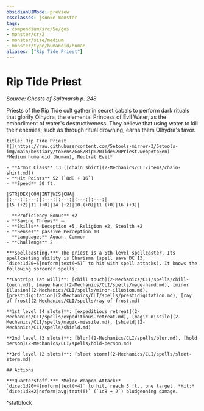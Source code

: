 ```yaml
---
obsidianUIMode: preview
cssclasses: json5e-monster
tags:
- compendium/src/5e/gos
- monster/cr/2
- monster/size/medium
- monster/type/humanoid/human
aliases: ["Rip Tide Priest"]
---
```

# Rip Tide Priest
*Source: Ghosts of Saltmarsh p. 248*  

Priests of the Rip Tide cult gather in secret cabals to perform dark rituals that glorify Olhydra, the elemental Princess of Evil Water, as the embodiment of water's destructiveness. They believe that using water to kill their enemies, such as through ritual drowning, earns them Olhydra's favor.

```ad-statblock
title: Rip Tide Priest
![](https://raw.githubusercontent.com/5etools-mirror-3/5etools-img/main/bestiary/tokens/GoS/Rip%20Tide%20Priest.webp#token)
*Medium humanoid (human), Neutral Evil*

- **Armor Class** 13 ([chain shirt](2-Mechanics/CLI/items/chain-shirt.md))
- **Hit Points** 52 (`8d8 + 16`)
- **Speed** 30 ft.

|STR|DEX|CON|INT|WIS|CHA|
|:---:|:---:|:---:|:---:|:---:|:---:|
|15 (+2)|11 (+0)|14 (+2)|10 (+0)|11 (+0)|16 (+3)|

- **Proficiency Bonus** +2
- **Saving Throws** ⏤
- **Skills** Deception +5, Religion +2, Stealth +2
- **Senses** passive Perception 10
- **Languages** Aquan, Common
- **Challenge** 2

***Spellcasting.*** The priest is a 5th-level spellcaster. Its spellcasting ability is Charisma (spell save DC 13, `dice:1d20+5|noform|text(+5)` to hit with spell attacks). It knows the following sorcerer spells:

**Cantrips (at will)**: [chill touch](2-Mechanics/CLI/spells/chill-touch.md), [mage hand](2-Mechanics/CLI/spells/mage-hand.md), [minor illusion](2-Mechanics/CLI/spells/minor-illusion.md), [prestidigitation](2-Mechanics/CLI/spells/prestidigitation.md), [ray of frost](2-Mechanics/CLI/spells/ray-of-frost.md)

**1st level (4 slots)**: [expeditious retreat](2-Mechanics/CLI/spells/expeditious-retreat.md), [magic missile](2-Mechanics/CLI/spells/magic-missile.md), [shield](2-Mechanics/CLI/spells/shield.md)

**2nd level (3 slots)**: [blur](2-Mechanics/CLI/spells/blur.md), [hold person](2-Mechanics/CLI/spells/hold-person.md)

**3rd level (2 slots)**: [sleet storm](2-Mechanics/CLI/spells/sleet-storm.md)

## Actions

***Quarterstaff.*** *Melee Weapon Attack:* `dice:1d20+4|noform|text(+4)` to hit, reach 5 ft., one target. *Hit:* `dice:1d8+2|noform|avg|text(6)` (`1d8 + 2`) bludgeoning damage.
```
^statblock